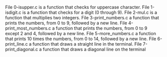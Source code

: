 File 0-isupper.c is a function that checks for uppercase character.
File 1-isdigit.c is a function that checks for a digit (0 through 9).
File 2-mul.c is a function that multiplies two integers.
File 3-print_numbers.c  a function that prints the numbers, from 0 to 9, followed by a new line.
File 4-print_most_numbers.c  a function that prints the numbers, from 0 to 9 
except 2 and 4, followed by a new line.
File 5-more_numbers.c a function that prints 10 times the numbers, from 0 to 14, followed by a new line.
File 6-print_line.c a function that draws a straight line in the terminal.
File 7-print_diagonal.c  a function that draws a diagonal line on the terminal
